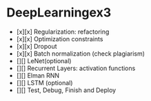 # DeepLearningex3

- [x][x] Regularization: refactoring
- [x][x] Optimization constraints
- [x][x] Dropout
- [x][x] Batch normalization (check plagiarism)
- [][] LeNet(optional)
- [][] Recurrent Layers: activation functions
- [][] Elman RNN
- [][] LSTM (optional)
- [][] Test, Debug, Finish and Deploy